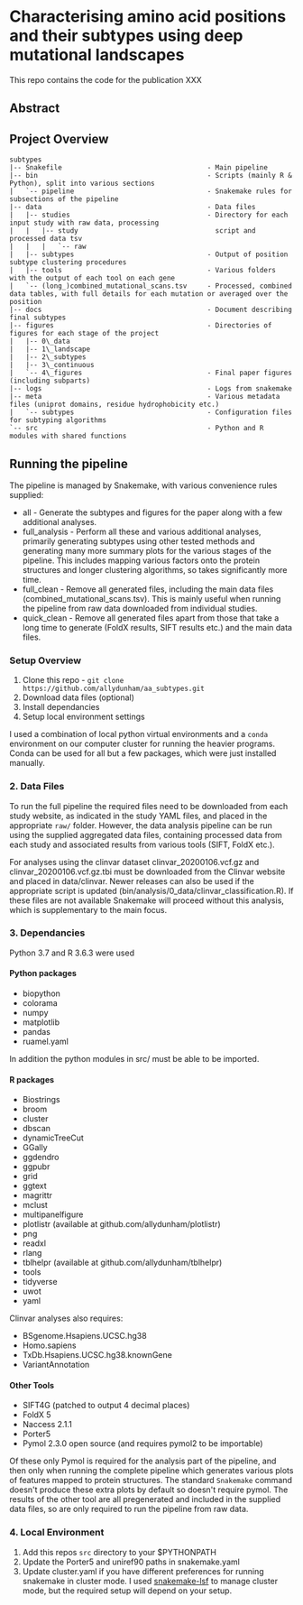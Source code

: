 # Characterising amino acid positions and their subtypes using deep mutational landscapes

This repo contains the code for the publication XXX

## Abstract

## Project Overview

```plaintext
subtypes
|-- Snakefile                                    - Main pipeline
|-- bin                                          - Scripts (mainly R & Python), split into various sections
|   `-- pipeline                                 - Snakemake rules for subsections of the pipeline
|-- data                                         - Data files
|   |-- studies                                  - Directory for each input study with raw data, processing
|   |   |-- study                                  script and processed data tsv
|   |   |   `-- raw
|   |-- subtypes                                 - Output of position subtype clustering procedures
|   |-- tools                                    - Various folders with the output of each tool on each gene
|   `-- (long_)combined_mutational_scans.tsv     - Processed, combined data tables, with full details for each mutation or averaged over the position
|-- docs                                         - Document describing final subtypes
|-- figures                                      - Directories of figures for each stage of the project
|   |-- 0\_data
|   |-- 1\_landscape
|   |-- 2\_subtypes
|   |-- 3\_continuous
|   `-- 4\_figures                               - Final paper figures (including subparts)
|-- logs                                         - Logs from snakemake
|-- meta                                         - Various metadata files (uniprot domains, residue hydrophobicity etc.)
|   `-- subtypes                                 - Configuration files for subtyping algorithms
`-- src                                          - Python and R modules with shared functions
```

## Running the pipeline

The pipeline is managed by Snakemake, with various convenience rules supplied:

* all - Generate the subtypes and figures for the paper along with a few additional
analyses.
* full\_analysis - Perform all these and various additional analyses, primarily generating
subtypes using other tested methods and generating many more summary plots for the various
stages of the pipeline. This includes mapping various factors onto the protein structures
and longer clustering algorithms, so takes significantly more time.
* full\_clean - Remove all generated files, including the main data files (combined\_mutational\_scans.tsv).
This is mainly useful when running the pipeline from raw data downloaded from individual studies.
* quick\_clean - Remove all generated files apart from those that take a long time to
generate (FoldX results, SIFT results etc.) and the main data files.

### Setup Overview

1. Clone this repo - `git clone https://github.com/allydunham/aa_subtypes.git`
2. Download data files (optional)
3. Install dependancies
4. Setup local environment settings

I used a combination of local python virtual environments and a
`conda` environment on our computer cluster for running the heavier programs.
Conda can be used for all but a few packages, which were just installed manually.

### 2. Data Files

To run the full pipeline the required files need to be downloaded from each study website,
as indicated in the study YAML files, and placed in the appropriate `raw/` folder.
However, the data analysis pipeline can be run using the supplied aggregated data files,
containing processed data from each study and associated results from various tools (SIFT,
FoldX etc.).

For analyses using the clinvar dataset clinvar\_20200106.vcf.gz and
clinvar\_20200106.vcf.gz.tbi must be downloaded from the Clinvar website and placed in
data/clinvar.
Newer releases can also be used if the appropriate script is updated
(bin/analysis/0\_data/clinvar\_classification.R).
If these files are not available Snakemake will proceed without this analysis, which
is supplementary to the main focus.

### 3. Dependancies

Python 3.7 and R 3.6.3 were used

#### Python packages

* biopython
* colorama
* numpy
* matplotlib
* pandas
* ruamel.yaml

In addition the python modules in src/ must be able to be imported.

#### R packages

* Biostrings
* broom
* cluster
* dbscan
* dynamicTreeCut
* GGally
* ggdendro
* ggpubr
* grid
* ggtext
* magrittr
* mclust
* multipanelfigure
* plotlistr (available at github.com/allydunham/plotlistr)
* png
* readxl
* rlang
* tblhelpr (available at github.com/allydunham/tblhelpr)
* tools
* tidyverse
* uwot
* yaml

Clinvar analyses also requires:

* BSgenome.Hsapiens.UCSC.hg38
* Homo.sapiens
* TxDb.Hsapiens.UCSC.hg38.knownGene
* VariantAnnotation

#### Other Tools

* SIFT4G (patched to output 4 decimal places)
* FoldX 5
* Naccess 2.1.1
* Porter5
* Pymol 2.3.0 open source (and requires pymol2 to be importable)

Of these only Pymol is required for the analysis part of the pipeline, and then
only when running the complete pipeline which generates various plots of features mapped
to protein structures.
The standard `Snakemake` command doesn't produce these extra plots by default so doesn't require
pymol.
The results of the other tool are all pregenerated and included in the supplied data files,
so are only required to run the pipeline from raw data.

### 4. Local Environment

1. Add this repos `src` directory to your $PYTHONPATH
2. Update the Porter5 and uniref90 paths in snakemake.yaml
3. Update cluster.yaml if you have different preferences for running snakemake in
   cluster mode. I used [snakemake-lsf](https://github.com/Snakemake-Profiles/snakemake-lsf)
   to manage cluster mode, but the required setup will depend on your setup.
